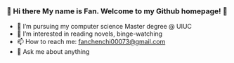 ### 👋 Hi there My name is Fan. Welcome to my Github homepage! 👋

<!--
**fan12321/fan12321** is a ✨ _special_ ✨ repository because its `README.md` (this file) appears on your GitHub profile.

Here are some ideas to get you started:

- 🔭 I’m currently working on ...
- 🌱 I’m currently learning ...
- 👯 I’m looking to collaborate on ...
- 🤔 I’m looking for help with ...
- 💬 Ask me about ...
- 📫 How to reach me: ...
- 😄 Pronouns: ...
- ⚡ Fun fact: ...
-->
- 🔭 I’m pursuing my computer science Master degree @ UIUC
- 🌱 I’m interested in reading novels, binge-watching
- 📫 How to reach me: fanchenchi00073@gmail.com
- 💬 Ask me about anything

